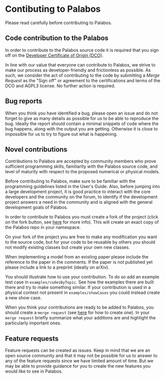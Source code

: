 # Contibuting to Palabos

Please read carefully before contributing to Palabos.

## Code contribution to the Palabos 

In order to contribute to the Palabos source code it is required that you sign off on the [Developer Certificate of Origin (DCO)](https://gitlab.com/unigespc/palabos/blob/dco/dco/README.md).

In line with our value that everyone can contribute to Palabos, we strive to make our process as developer-friendly and frictionless as possible. As such, we consider the act of contributing to the code by submitting a *Merge Request* as the "Sign off" or agreement to the certifications and terms of the DCO and AGPL3 license. No further action is required.

## Bug reports

When you think you have identified a bug, please open an issue and do not forget to give as many details as possible for us to be able to
reproduce the bug. Ideally the report should contain a minimal snippets of code where the bug happens, along with the output you are getting.
Otherwise it is close to impossible for us to try to figure out what is happening.

## Novel contributions

Contributions to Palabos are accepted by community members who prove sufficient programming skills, familiarity with the Palabos source code, and level of maturity with respect to the proposed numerical or physical models.

Before contributing to Palabos, make sure to be familiar with the programming guidelines listed in the User's Guide. Also, before jumping into a large development project, it is good practice to interact with the core developers and the community on the forum, to identify if the development project answers a need in the community and is aligned with the general development goals of Palabos.

In order to contribute to Palabos you must create a fork of the project (click on
the fork button, see [here](https://docs.gitlab.com/ee/workflow/forking_workflow.html#creating-a-fork) for more info).
This will create an exact copy of the Palabos repo in your namespace.

On your fork of the project you are free to make any modification you want to
the source code, but for your code to be reusable by others you should not modify existing classes
but create your own new classes.

When implementing a model from an existing paper please include the reference to the paper in the
comments. If the paper is not published yet please include a link to a preprint (ideally on arXiv).

You should illustrate how to use your contribution. To do so
add an example test case in `examples/codesByTopic`. See how the examples there are built
there and try to make something similar. If your contribution is used in a
physical context not present in `examples/showCases` you could instead create
a new show case.

When you think your contributions are ready to be added to Palabos, you should create
a `merge request` (see [here](https://docs.gitlab.com/ee/gitlab-basics/add-merge-request.html) for how to 
create one). In your `merge request` briefly summarize what your additions are and highlight the particularly important ones.

## Feature requests

Feature requests can be created as issues. Keep in mind that we are an open source community
and that it may not be possible for us to answer to any of the feature requests
since we have limited amount of time. But we may be able to provide guidance
for you to create the new features you would like to see in Palabos.
